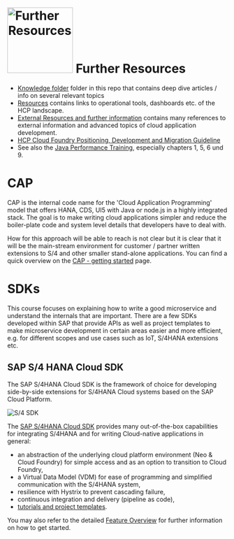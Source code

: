 # <img src="https://github.wdf.sap.corp/cc-java-dev/cc-coursematerial/blob/master/Z_ReuseImages/images/information.jpg" width="150" alt="Further Resources"/> Further Resources

* [Knowledge folder](https://github.wdf.sap.corp/cc-java-dev/cc-coursematerial/tree/master/Knowledge) folder in this repo that contains deep dive articles / info on several relevant topics
* [Resources](https://github.wdf.sap.corp/cc-java-dev/cc-coursematerial/blob/master/Resources.md) contains links to operational tools, dashboards etc. of the HCP landscape.
* [External Resources and further information](https://github.wdf.sap.corp/cc-java-dev/cc-coursematerial/blob/master/Resources.md#external-resources-and-further-information) contains many references to external information and advanced topics of cloud application development.
* [HCP Cloud Foundry Positioning, Development and Migration Guideline](https://github.wdf.sap.corp/cc-java-dev/cc-coursematerial/blob/master/Knowledge/HCP_CF%40HCP_Application_Provider_final.pdf) 
* See also the [Java Performance Training](https://wiki.wdf.sap.corp/wiki/display/NWEngPer/Performance+Trainings), especially chapters  1, 5, 6 und 9.

# CAP

CAP is the internal code name for the 'Cloud Application Programming' model that offers HANA, CDS, UI5 with Java or node.js in a highly integrated stack. The goal is to make writing cloud applications simpler and reduce the boiler-plate code and system level details that developers have to deal with. 

How for this approach will be able to reach is not clear but it is clear that it will be the main-stream environment for customer / partner written extensions to S/4 and other smaller stand-alone applications. You can find a quick overview on the [CAP - getting started](https://github.wdf.sap.corp/pages/cap/get-started/) page.

# SDKs
This course focuses on explaining how to write a good microservice and understand the internals that are important. 
There are a few SDKs developed within SAP that provide APIs as well as project templates to make microservice development in certain areas easier and more efficient, e.g. for different scopes and use cases such as IoT, S/4HANA extensions etc. 

## SAP S/4 HANA Cloud SDK

The SAP S/4HANA Cloud SDK is the framework of choice for developing side-by-side extensions for S/4HANA Cloud systems based on the SAP Cloud Platform.

![S/4 SDK](https://github.wdf.sap.corp/cc-java-dev/cc-coursematerial/blob/master/Z_ReuseImages/images/s4sdk.jpg)

The [SAP S/4HANA Cloud SDK](https://jam4.sapjam.com/groups/5flp8TOw033gh4INdIYA7w/overview_page/ai0I1Lvle3smbmA8FeelxM) provides many out-of-the-box capabilities for integrating S/4HANA and for writing Cloud-native applications in general: 
- an abstraction of the underlying cloud platform environment (Neo & Cloud Foundry) for simple access and as an option to transition to Cloud Foundry,
- a Virtual Data Model (VDM) for ease of programming and simplified communication with the S/4HANA system, 
- resilience with Hystrix to prevent cascading failure,
- continuous integration and delivery (pipeline as code),
- [tutorials and project templates](https://go.sap.corp/s4sdk-tutorials). 

You may also refer to the detailed [Feature Overview](https://wiki.wdf.sap.corp/wiki/display/RAApps/SDK+Feature+Overview) for further information on how to get started. 